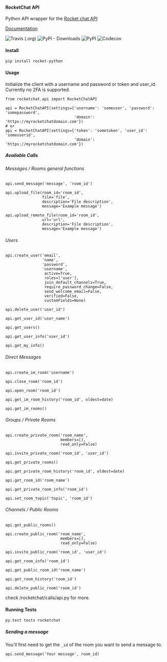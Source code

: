 #### RocketChat API

Python API wrapper for the [Rocket chat API](https://rocket.chat/docs/developer-guides/rest-api)

[Documentation](http://docs.rocket-python.com)

![Travis (.org)](https://img.shields.io/travis/Pipoline/rocket-python)
![PyPI - Downloads](https://img.shields.io/pypi/dm/rocket-python)
![PyPI](https://img.shields.io/pypi/v/rocket-python)
![Codecov](https://img.shields.io/codecov/c/github/Pipoline/rocket-python)

#### Install

    pip install rocket-python

#### Usage

Initialize the client with a username and password or token and user_id.
Currently no 2FA is supported.

    from rocketchat.api import RocketChatAPI

    api = RocketChatAPI(settings={'username': 'someuser', 'password': 'somepassword',
                                  'domain': 'https://myrocketchatdomain.com'})
    # or
    api = RocketChatAPI(settings={'token': 'sometoken', 'user_id': 'someuserid',
                                  'domain': 'https://myrocketchatdomain.com'})

##### Available Calls

###### Messages / Rooms general functions
    api.send_message('message', 'room_id')
    
    api.upload_file(room_id='room_id',
                    file='file',
                    description='File description',
                    message='Example message')
    
    api.upload_remote_file(room_id='room_id',
                    url='url',
                    description='File description',
                    message='Example message')
    
###### Users
    api.create_user('email', 
                    'name', 
                    'password', 
                    'username', 
                     active=True, 
                     roles=['user'], 
                     join_default_channels=True, 
                     require_password_change=False, 
                     send_welcome_email=False, 
                     verified=False, 
                     customFields=None)
                    
    api.delete_user('user_id')
    
    api.get_user_id('user_name')
    
    api.get_users()
    
    api.get_user_info('user_id')
    
    api.get_my_info()

###### Direct Messages
    api.create_im_room('username')
    
    api.close_room('room_id')
    
    api.open_room('room_id')
    
    api.get_im_room_history('room_id', oldest=date)
    
    api.get_im_rooms()

###### Groups / Private Rooms
    api.create_private_room('room_name', 
                            members=[], 
                            read_only=False)
    
    api.invite_private_room('room_id', 'user_id')
    
    api.get_private_rooms()
    
    api.get_private_room_history('room_id', oldest=date)
    
    api.get_room_id('room_name')
    
    api.get_private_room_info('room_id')
    
    api.set_room_topic('topic', 'room_id')

###### Channels / Public Rooms
    api.get_public_rooms()
    
    api.create_public_room('room_name', 
                            members=[], 
                            read_only=False)
    
    api.invite_public_room('room_id', 'user_id')
    
    api.get_room_info('room_id')
    
    api.get_public_room_id('room_name')
    
    api.get_room_history('room_id')
    
    api.delete_public_room('room_id')
    

check /rocketchat/calls/api.py for more.

#### Running Tests

    py.test tests rocketchat

##### Sending a message

You'll first need to get the `_id` of the room you want to send a message to.

    api.send_message('Your message', room_id)
